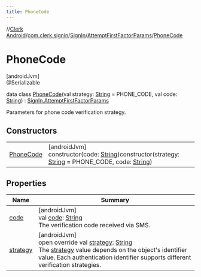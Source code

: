 ```yaml
---
title: PhoneCode
---
```

//[Clerk Android](../../../../../index.html)/[com.clerk.signin](../../../index.html)/[SignIn](../../index.html)/[AttemptFirstFactorParams](../index.html)/[PhoneCode](index.html)



# PhoneCode



[androidJvm]\
@Serializable



data class [PhoneCode](index.html)(val strategy: [String](https://kotlinlang.org/api/latest/jvm/stdlib/kotlin-stdlib/kotlin/-string/index.html) = PHONE_CODE, val code: [String](https://kotlinlang.org/api/latest/jvm/stdlib/kotlin-stdlib/kotlin/-string/index.html)) : [SignIn.AttemptFirstFactorParams](../index.html)

Parameters for phone code verification strategy.



## Constructors


| | |
|---|---|
| [PhoneCode](-phone-code.html) | [androidJvm]<br>constructor(code: [String](https://kotlinlang.org/api/latest/jvm/stdlib/kotlin-stdlib/kotlin/-string/index.html))constructor(strategy: [String](https://kotlinlang.org/api/latest/jvm/stdlib/kotlin-stdlib/kotlin/-string/index.html) = PHONE_CODE, code: [String](https://kotlinlang.org/api/latest/jvm/stdlib/kotlin-stdlib/kotlin/-string/index.html)) |


## Properties


| Name | Summary |
|---|---|
| [code](code.html) | [androidJvm]<br>val [code](code.html): [String](https://kotlinlang.org/api/latest/jvm/stdlib/kotlin-stdlib/kotlin/-string/index.html)<br>The verification code received via SMS. |
| [strategy](strategy.html) | [androidJvm]<br>open override val [strategy](strategy.html): [String](https://kotlinlang.org/api/latest/jvm/stdlib/kotlin-stdlib/kotlin/-string/index.html)<br>The [strategy](strategy.html) value depends on the object's identifier value. Each authentication identifier supports different verification strategies. |

